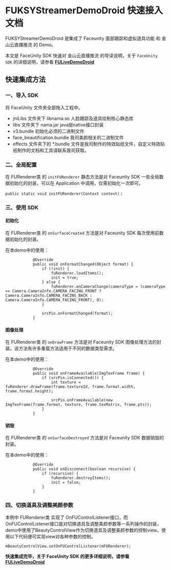 # FUKSYStreamerDemoDroid 快速接入文档

FUKSYStreamerDemoDroid 是集成了 Faceunity 面部跟踪和虚拟道具功能 和 金山云直播推流  的 Demo。

本文是 FaceUnity SDK 快速对 金山云直播推流 的导读说明，关于 `FaceUnity SDK` 的详细说明，请参看 **[FULiveDemoDroid](https://github.com/Faceunity/FULiveDemoDroid/tree/dev)**



## 快速集成方法

### 一、导入 SDK

将 FaceUnity 文件夹全部拖入工程中。  

- jniLibs 文件夹下 libnama.so 人脸跟踪及道具绘制核心静态库
- libs 文件夹下 nama.jar java层native接口封装
- v3.bundle 初始化必须的二进制文件
- face_beautification.bundle 我司美颜相关的二进制文件
- effects 文件夹下的 *.bundle 文件是我司制作的特效贴纸文件，自定义特效贴纸制作的文档和工具请联系我司获取。

### 二、全局配置

在 FURenderer类 的  `initFURenderer` 静态方法是对 Faceunity SDK 一些全局数据初始化的封装，可以在 Application 中调用，仅需初始化一次即可。

```
public static void initFURenderer(Context context)；
```

### 三、使用 SDK

#### 初始化

在 FURenderer类 的  `onSurfaceCreated` 方法是对 Faceunity SDK 每次使用前数据初始化的封装。

在本demo中的使用：

```
            @Override
            public void onFormatChanged(Object format) {
                if (!init) {
                    fuRenderer.loadItems();
                    init = true;
                } else {
                    fuRenderer.onCameraChange(cameraType = (cameraType == Camera.CameraInfo.CAMERA_FACING_FRONT ? Camera.CameraInfo.CAMERA_FACING_BACK : Camera.CameraInfo.CAMERA_FACING_FRONT), 0);
                }

                srcPin.onFormatChanged(format);
            }
```

#### 图像处理

在 FURenderer类 的  `onDrawFrame` 方法是对 Faceunity SDK 图像处理方法的封装，该方法有许多重载方法适用于不同的数据类型需求。

在本demo中的使用：

```
            @Override
            public void onFrameAvailable(ImgTexFrame frame) {
                if (srcPin.isConnected()) {
                    int texture = fuRenderer.drawFrame(frame.textureId, frame.format.width, frame.format.height);

                    srcPin.onFrameAvailable(new ImgTexFrame(frame.format, texture, frame.texMatrix, frame.pts));
                }
            }
```

#### 销毁

在 FURenderer类 的  `onSurfaceDestroyed` 方法是对 Faceunity SDK 数据销毁的封装。

在本demo中的使用：

```
            @Override
            public void onDisconnect(boolean recursive) {
                if (recursive) {
                    fuRenderer.destroyItems();
                    init = false;
                }
            }
```

### 四、切换道具及调整美颜参数

本例中 FURenderer类 实现了 OnFUControlListener接口，而OnFUControlListener接口是对切换道具及调整美颜参数等一系列操作的封装，demo中使用了BeautyControlView作为切换道具及调整美颜参数的控制view。使用以下代码便可实现view对各种参数的控制。

```
mBeautyControlView.setOnFUControlListener(mFURenderer);
```

**快速集成完毕，关于 FaceUnity SDK 的更多详细说明，请参看 [FULiveDemoDroid](https://github.com/Faceunity/FULiveDemoDroid/tree/dev)**